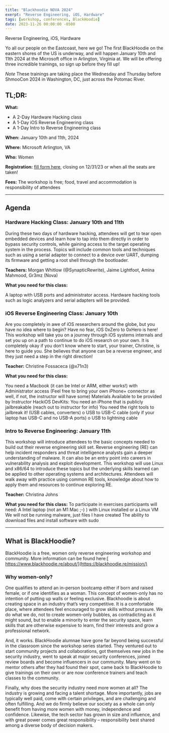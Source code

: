 ```yaml
---
title: "Blackhoodie NOVA 2024"
exerpt: "Reverse Engineering, iOS, Hardware"
tags: [workshop, conferences, BlackHoodie]
date: 2023-11-26 00:00:00 -0500
---
```

Reverse Engineering, iOS, Hardware

Yo all our people on the Eastcoast, here we go! The first BlackHoodie on the eastern shores of the US is underway, and will happen January 10th and 11th 2024 at the Microsoft office in Arlington, Virginia at.  We will be offering three incredible trainings, so sign up before they fill up!

*Note* These trainings are taking place the Wednesday and Thursday before ShmooCon 2024 in Washington, DC, just across the Potomac  River.


## **TL;DR:**

**What:** 
- A 2-Day Hardware Hacking class
- A 1-Day iOS Reverse Engineering class
- A 1-Day Intro to Reverse Engineering class


**When:** January 10th and 11th, 2024

**Where:** Microsoft Arlington, VA

**Who:** Women

**Registration:** [fill form here](https://docs.google.com/forms/d/e/1FAIpQLSeKLQtOs4dmGQh4rSV9bFY_x4Xs6y4tzIgoAVuKRj33MWkEDg/viewform?usp=sf_link), closing on 12/31/23 or when all the seats are taken!

**Fees:** The workshop is free; food, travel and accommodation is responsibility of attendees


---


## **Agenda**


### **Hardware Hacking Class: January 10th and 11th**

During these two days of hardware hacking, attendees will get to tear open embedded devices and learn how to tap into them directly in order to bypass security controls, while gaining access to the target operating system in the process. Topics will include common tools and techniques such as using a serial adapter to connect to a device over UART, dumping its firmware and getting a root shell through the bootloader.


**Teachers:** 
Morgan Whitlow (@SynapticRewrite), Jaime Lightfoot, Amina Mahmood, Gr3mz (Nova)

**What you need for this class:** 

A laptop with USB ports and administrator access. Hardware hacking tools such as logic analyzers and serial adapters will be provided.




### **iOS Reverse Engineering Class: January 10th**

Are you completely in awe of iOS researchers around the globe, but you have no idea where to begin? Have no fear, iOS 0xZero to 0xHero is here! This  workshop will take you on a journey through iOS systems internals and set you up on a path to continue to do iOS research on your own. It is completely okay if you don’t know where to start, your trainer, Christine, is here to guide you. She believes that anyone can be a reverse engineer, and they just need a step in the right direction!

**Teacher:** 
Christine Fossaceca (@x71n3)



**What you need for this class:** 

 You need a Macbook (it can be Intel or ARM, either works!) with Administrator access
(Feel free to bring your own iPhone+ connector as well, if not, the instructor will have some) 
Materials Available to be provided by Instructor HackiOS DevKits:
You need an iPhone that is publicly jailbreakable (reach out to instructor for info)
You need the right tools to jailbreak it! (USB cables, converters)
o USB to USB-C cable (only if your laptop has USB-C and no USB-A ports) o USB to lightning cable


### **Intro to Reverse Engineering: January 11th**
This workshop will introduce attendees to the basic concepts needed to build out their reverse engineering skill set. Reverse engineering (RE) can help incident responders and threat intelligence analysts gain a deeper understanding of malware. It can also be an entry point into careers in vulnerability analysis and exploit development. This workshop will use Linux and x86/64 to introduce these topics but the underlying skills learned can be applied to other operating systems and architectures. Attendees will walk away with practice using common RE tools, knowledge about how to apply them and resources to continue exploring RE.

**Teacher:** 
Christina Johns 

**What you need for this class:** 
To participate in exercises participants will need:
A Intel laptop (not an M1 Mac ;-) ) with Linux installed or a Linux VM 
We will not be running malware, just files I have created
The ability to download files and install software with sudo





---


## **What is BlackHoodie?**

BlackHoodie is a free, women only reverse engineering workshop and community. More information can be found here:[ https://www.blackhoodie.re/about/](https://blackhoodie.re/mission/)


### **Why women-only?**

One qualifies to attend an in-person bootcamp either if born and raised female, or if one identifies as a woman. This concept of women-only has no intention of putting up walls or feeling exclusive. Blackhoodie is about creating space in an industry that’s very competitive. It is a comfortable place, where attendees feel encouraged to grow skills without pressure. We do what we do, not to create women-only bubbles, as contradicting as it might sound, but to enable a minority to enter the security space, learn skills that are otherwise expensive to learn, find their interests and grow a professional network.

And, it works. BlackHoodie alumnae have gone far beyond being successful in the classroom since the workshop series started. They ventured out to start community projects and collaborations, got themselves new jobs in the security industry, went to speak at major security conferences, joined review boards and become influencers in our community. Many went on to mentor others after they had found their spot, came back to BlackHoodie to give trainings on their own or are now conference trainers and teach classes to the community.

Finally, why does the security industry need more women at all? The industry is growing and facing a talent shortage. More importantly, jobs are typically well paid, come with certain privileges, and are challenging and often fulfilling. And we do firmly believe our society as a whole can only benefit from having more women with money, independence and confidence. Likewise, the tech sector has grown in size and influence, and with great power comes great responsibility – responsibility best shared among a diverse body of decision makers.
